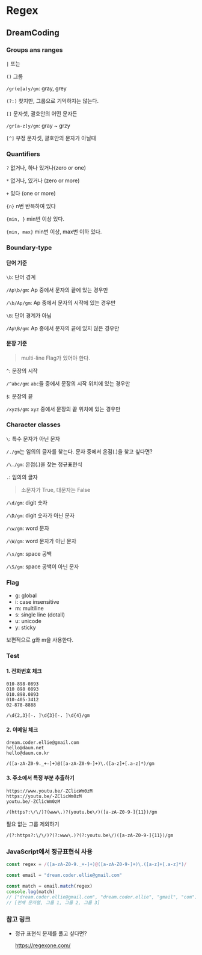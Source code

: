 # Regex



## DreamCoding



### Groups ans ranges

`|` 또는

`()` 그룹

`/gr(e|a)y/gm`: gray, grey

`(?:)` 찾지만, 그룹으로 기억하지는 않는다.

`[]` 문자셋, 괄호안의 어떤 문자든

`/gr[a-z]y/gm`: gray ~ grzy

`[^]` 부정 문자셋, 괄호안의 문자가 아닐때



### Quantifiers

`?` 없거나, 하나 있거나(zero or one)

`*` 없거나, 있거나 (zero or more)

`+` 있다 (one or more)

`{n}` n번 반복하여 있다

`{min, }` min번 이상 있다.

`{min, max}` min번 이상, max번 이하 있다.



### Boundary-type

#### 단어 기준

`\b`: 단어 경계

`/Ap\b/gm`: Ap 중에서 문자의 끝에 있는 경우만

`/\b/Ap/gm`: Ap 중에서 문자의 시작에 있는 경우만



`\B`: 단어 경계가 아님

`/Ap\B/gm`: Ap 중에서 문자의 끝에 있지 않은 경우만



#### 문장 기준

> multi-line Flag가 있어야 한다.

`^`: 문장의 시작

`/^abc/gm`: `abc`들 중에서 문장의 시작 위치에 있는 경우만



`$`: 문장의 끝

`/xyz$/gm`: `xyz` 중에서 문장의 끝 위치에 있는 경우만



### Character classes

`\`: 특수 문자가 아닌 문자

`/./gm`는 임의의 글자를 찾는다. 문자 중에서 온점(.)을 찾고 싶다면?

`/\./gm`: 온점(.)을 찾는 정규표현식



`.`: 임의의 글자



> 소문자가 True, 대문자는 False

`/\d/gm`: digit 숫자

`/\D/gm`: digit 숫자가 아닌 문자

`/\w/gm`: word 문자

`/\W/gm`: word 문자가 아닌 문자

`/\s/gm`: space 공백

`/\S/gm`: space 공백이 아닌 문자



### Flag

- g: global
- i: case insensitive
- m: multiline
- s: single line (dotall)
- u: unicode
- y: sticky

보편적으로 g와 m을 사용한다.



### Test

#### 1. 전화번호 체크

```
010-898-0893
010 898 0893
010.898.0893
010-405-3412
02-878-8888
```

```
/\d{2,3}[-. ]\d{3}[-. ]\d{4}/gm
```



#### 2. 이메일 체크

```
dream.coder.ellie@gmail.com
hello@daum.net
hello@daum.co.kr
```

```
/([a-zA-Z0-9._+-]+)@([a-zA-Z0-9-]+)\.([a-z]+[.a-z]*)/gm
```



#### 3. 주소에서 특정 부분 추출하기

```
https://www.youtu.be/-ZClicWm0zM
https://youtu.be/-ZClicWm0zM
youtu.be/-ZClicWm0zM
```

```
/(https?:\/\/)?(www\.)?(youtu.be\/)([a-zA-Z0-9-]{11})/gm
```

필요 없는 그룹 제외하기

```
/(?:https?:\/\/)?(?:www\.)?(?:youtu.be\/)([a-zA-Z0-9-]{11})/gm
```



### JavaScript에서 정규표현식 사용

```javascript
const regex = /([a-zA-Z0-9._+-]+)@([a-zA-Z0-9-]+)\.([a-z]+[.a-z]*)/

const email = "dream.coder.ellie@gmail.com"

const match = email.match(regex)
console.log(match)
// ["dream.coder.ellie@gmail.com", "dream.coder.ellie", "gmail", "com"]
// [전체 문자열, 그룹 1, 그룹 2, 그룹 3]
```



### 참고 링크

- 정규 표현식 문제를 풀고 싶다면?

  https://regexone.com/

